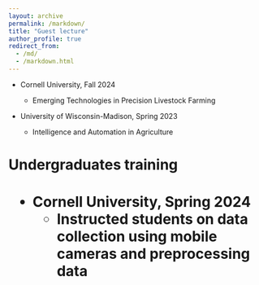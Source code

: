 ```yaml
---
layout: archive
permalink: /markdown/
title: "Guest lecture"
author_profile: true
redirect_from: 
  - /md/
  - /markdown.html
---
```


* Cornell University, Fall 2024
  * Emerging Technologies in Precision Livestock Farming

* University of Wisconsin-Madison, Spring 2023
  * Intelligence and Automation in Agriculture
 
<h1>Undergraduates training<h1>

* Cornell University, Spring 2024
  *  Instructed students on data collection using mobile cameras and preprocessing data

